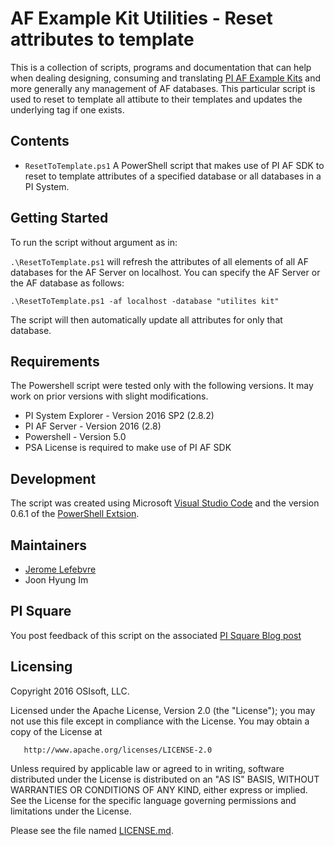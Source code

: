 # AF Example Kit Utilities - Reset attributes to template

This is a collection of scripts, programs and documentation that can help when dealing designing, consuming and translating [PI AF Example Kits](https://pisquare.osisoft.com/community/all-things-pi/asset-based-pi-example-kits) and more generally any management of AF databases. This particular script is used to reset to template all attibute to their templates and updates the underlying tag if one exists.

## Contents

* `ResetToTemplate.ps1` A PowerShell script that makes use of PI AF SDK to reset to template attributes of a specified database or all databases in a PI System.

## Getting Started

To run the script without argument as in:

`.\ResetToTemplate.ps1`
will refresh the attributes of all elements of all AF databases for the AF Server on localhost. You can specify the AF Server or the AF database as follows:

`.\ResetToTemplate.ps1 -af localhost -database "utilites kit"`

The script will then automatically update all attributes for only that database.

## Requirements

The Powershell script were tested only with the following versions. It may work on prior versions with slight modifications.

* PI System Explorer - Version 2016 SP2 (2.8.2)
* PI AF Server - Version 2016 (2.8)
* Powershell - Version 5.0
* PSA License is required to make use of PI AF SDK

## Development

The script was created using Microsoft [Visual Studio Code](https://code.visualstudio.com/) and the version 0.6.1 of the [PowerShell Extsion](https://marketplace.visualstudio.com/items?itemName=ms-vscode.PowerShell).

## Maintainers

* [Jerome Lefebvre](https://github.com/jeromelefebvre)
* Joon Hyung Im

## PI Square

You post feedback of this script on the associated [PI Square Blog post](https://pisquare.osisoft.com/community/all-things-pi/asset-based-pi-example-kits/blog/2016/07/13/localizing-the-af-example-kits-part-1-fixing-the-analysis-mapping-using-afsdk)

## Licensing

Copyright 2016 OSIsoft, LLC.

   Licensed under the Apache License, Version 2.0 (the "License");
   you may not use this file except in compliance with the License.
   You may obtain a copy of the License at

       http://www.apache.org/licenses/LICENSE-2.0

   Unless required by applicable law or agreed to in writing, software
   distributed under the License is distributed on an "AS IS" BASIS,
   WITHOUT WARRANTIES OR CONDITIONS OF ANY KIND, either express or implied.
   See the License for the specific language governing permissions and
   limitations under the License.

Please see the file named [LICENSE.md](LICENSE.md).

